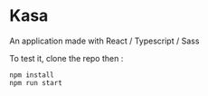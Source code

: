 # Kasa

An application made with React / Typescript / Sass

To test it, clone the repo then :

```
npm install
npm run start
```
